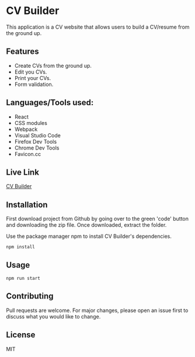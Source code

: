 # CV Builder

This application is a CV website that allows users to build a CV/resume from the ground up.

## Features

- Create CVs from the ground up.
- Edit you CVs.
- Print your CVs.
- Form validation.

## Languages/Tools used:

- React
- CSS modules
- Webpack
- Visual Studio Code
- Firefox Dev Tools
- Chrome Dev Tools
- Favicon.cc

## Live Link

[CV Builder]()

## Installation

First download project from Github by going over to the green 'code' button and downloading the zip file. Once downloaded, extract the folder.

Use the package manager npm to install CV Builder's dependencies.

```terminal
npm install
```

## Usage

```terminal
npm run start
```

## Contributing

Pull requests are welcome. For major changes, please open an issue first to discuss what you would like to change.

## License

MIT
